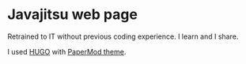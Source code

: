 # Javajitsu web page

Retrained to IT without previous coding experience.
I learn and I share.  

I used [HUGO](https://gohugo.io/) with [PaperMod theme](https://github.com/adityatelange/hugo-PaperMod).
